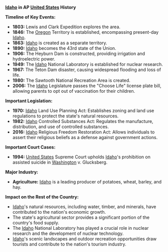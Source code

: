 **[Idaho](./../idaho/) in AP [United States](./../united-states/) History**

**Timeline of Key Events:**

* **1803:** Lewis and Clark Expedition explores the area.
* **1846:** The [Oregon](./../oregon/) Territory is established, encompassing present-day [Idaho](./../idaho/).
* **1863:** [Idaho](./../idaho/) is created as a separate territory.
* **1890:** [Idaho](./../idaho/) becomes the 43rd state of the Union.
* **1906:** The Heyburn Dam is constructed, providing irrigation and hydroelectric power.
* **1949:** The [Idaho](./../idaho/) National Laboratory is established for nuclear research.
* **1967:** The Teton Dam disaster, causing widespread flooding and loss of life.
* **1980:** The Sawtooth National Recreation Area is created.
* **2006:** The [Idaho](./../idaho/) Legislature passes the "Choose Life" license plate bill, allowing parents to opt out of vaccination for their children.

**Important Legislation:**

* **1970:** [Idaho](./../idaho/) Land Use Planning Act: Establishes zoning and land use regulations to protect the state's natural resources.
* **1982:** [Idaho](./../idaho/) Controlled Substances Act: Regulates the manufacture, distribution, and use of controlled substances.
* **2016:** [Idaho](./../idaho/) Religious Freedom Restoration Act: Allows individuals to assert their religious beliefs as a defense against government actions.

**Important Court Cases:**

* **1994:** [United States](./../united-states/) Supreme Court upholds [Idaho](./../idaho/)'s prohibition on assisted suicide in [Washington](./../washington/) v. Glucksberg.

**Major Industry:**

* **Agriculture:** [Idaho](./../idaho/) is a leading producer of potatoes, wheat, barley, and hay.

**Impact on the Rest of the Country:**

* [Idaho](./../idaho/)'s natural resources, including water, timber, and minerals, have contributed to the nation's economic growth.
* The state's agricultural sector provides a significant portion of the country's food supply.
* The [Idaho](./../idaho/) National Laboratory has played a crucial role in nuclear research and the development of nuclear technology.
* [Idaho](./../idaho/)'s scenic landscapes and outdoor recreation opportunities draw tourists and contribute to the nation's tourism industry.